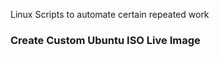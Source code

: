 Linux Scripts to automate certain repeated work

<h3>Create Custom Ubuntu ISO Live Image</h3> <p align="left"> <a href="https://github.com/sekhar1260/Linux/tree/main/Create_custom_Ubuntu_Live_Image" target="_blank" rel="noreferrer">
